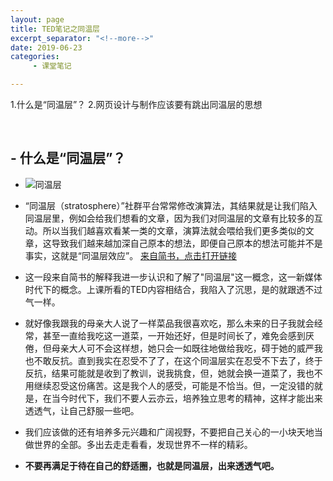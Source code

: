 ```yaml
---
layout: page
title: TED笔记之同温层
excerpt_separator: "<!--more-->"
date: 2019-06-23
categories:
     - 课堂笔记

---
```

1.什么是“同温层”？
2.网页设计与制作应该要有跳出同温层的思想
<!--more-->
&nbsp;
## -  **什么是“同温层”？** 
- ![同温层](https://gitee.com/EdisonQXF/entertainment-and-design-ted/raw/master/Images/%E5%90%8C%E6%B8%A9.png "在这里输入图片标题")
- “同温层（stratosphere）”社群平台常常修改演算法，其结果就是让我们陷入同温层里，例如会给我们想看的文章，因为我们对同温层的文章有比较多的互动。所以当我们越喜欢看某一类的文章，演算法就会喂给我们更多类似的文章，这导致我们越来越加深自己原本的想法，即便自己原本的想法可能并不是事实，这就是“同温层效应”。
[来自简书，点击打开链接](https://www.jianshu.com/p/f4d8a39c1819)

- 这一段来自简书的解释我进一步认识和了解了"同温层"这一概念，这一新媒体时代下的概念。上课所看的TED内容相结合，我陷入了沉思，是的就跟透不过气一样。
- 就好像我跟我的母亲大人说了一样菜品我很喜欢吃，那么未来的日子我就会经常，甚至一直给我吃这一道菜，一开始还好，但是时间长了，难免会感到厌倦，但母亲大人可不会这样想，她只会一如既往地做给我吃，碍于她的威严我也不敢反抗。直到我实在忍受不了了，在这个同温层实在忍受不下去了，终于反抗，结果可能就是收到了教训，说我挑食，但，她就会换一道菜了，我也不用继续忍受这份痛苦。这是我个人的感受，可能是不恰当。但，一定没错的就是，在当今时代下，我们不要人云亦云，培养独立思考的精神，这样才能出来透透气，让自己舒服一些吧。


- 我们应该做的还有培养多元兴趣和广阔视野，不要把自己关心的一小块天地当做世界的全部。多出去走走看看，发现世界不一样的精彩。

-  **不要再满足于待在自己的舒适圈，也就是同温层，出来透透气吧。** 